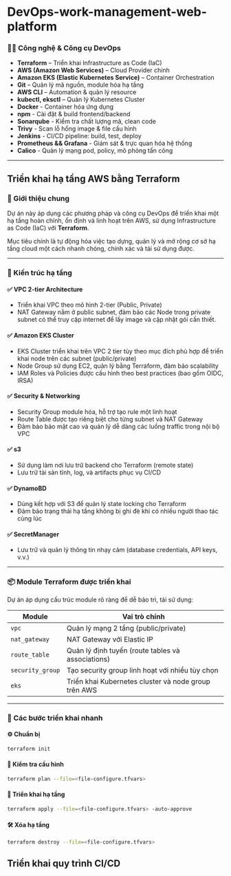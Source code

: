 # DevOps-work-management-web-platform

### 🧑‍💻 Công nghệ & Công cụ DevOps

- **Terraform** – Triển khai Infrastructure as Code (IaC)
- **AWS (Amazon Web Services)** – Cloud Provider chính
- **Amazon EKS (Elastic Kubernetes Service)** – Container Orchestration
- **Git** – Quản lý mã nguồn, module hóa hạ tầng
- **AWS CLI** – Automation & quản lý resource
- **kubectl, eksctl** – Quản lý Kubernetes Cluster
- **Docker** - Container hóa ứng dụng
- **npm** - Cài đặt & build frontend/backend
- **Sonarqube** - Kiểm tra chất lượng mã, clean code
- **Trivy** - Scan lỗ hổng image & file cấu hình
- **Jenkins** - CI/CD pipeline: build, test, deploy
- **Prometheus && Grafana** - Giám sát & trực quan hóa hệ thống
- **Calico** - Quản lý mạng pod, policy, mô phỏng tấn công
---

## Triển khai hạ tầng AWS bằng Terraform

### 🌟 Giới thiệu chung

Dự án này áp dụng các phương pháp và công cụ DevOps để triển khai một hạ tầng hoàn chỉnh, ổn định và linh hoạt trên AWS, sử dụng Infrastructure as Code (IaC) với **Terraform**. 

Mục tiêu chính là tự động hóa việc tạo dựng, quản lý và mở rộng cơ sở hạ tầng cloud một cách nhanh chóng, chính xác và tái sử dụng được.

---

### 🔧 Kiến trúc hạ tầng

#### ✅ VPC 2-tier Architecture
- Triển khai VPC theo mô hình 2-tier (Public, Private)
- NAT Gateway nằm ở public subnet, đảm bảo các Node trong private subnet có thể truy cập internet để lấy image và cập nhật gói cần thiết.

#### ✅ Amazon EKS Cluster
- EKS Cluster triển khai trên VPC 2 tier tùy theo mục đích phù hợp để triển khai node trên các subnet (public/private)
- Node Group sử dụng EC2, quản lý bằng Terraform, đảm bảo scalability
- IAM Roles và Policies được cấu hình theo best practices (bao gồm OIDC, IRSA)

#### ✅ Security & Networking
- Security Group module hóa, hỗ trợ tạo rule một linh hoạt
- Route Table được tạo riêng biệt cho từng subnet và NAT Gateway
- Đảm bảo bảo mật cao và quản lý dễ dàng các luồng traffic trong nội bộ VPC

#### ✅ s3 
- Sử dụng làm nơi lưu trữ backend cho Terraform (remote state)
- Lưu trữ tài sản tĩnh, log, và artifacts phục vụ CI/CD

#### ✅ DynamoBD 
- Dùng kết hợp với S3 để quản lý state locking cho Terraform
- Đảm bảo trạng thái hạ tầng không bị ghi đè khi có nhiều người thao tác cùng lúc

#### ✅ SecretManager
- Lưu trữ và quản lý thông tin nhạy cảm (database credentials, API keys, v.v.)
---

### 📦 Module Terraform được triển khai

Dự án áp dụng cấu trúc module rõ ràng để dễ bảo trì, tái sử dụng:

| Module             | Vai trò chính                                         |
|--------------------|-------------------------------------------------------|
| `vpc`              | Quản lý mạng 2 tầng (public/private)         |
| `nat_gateway`      | NAT Gateway với Elastic IP                            |
| `route_table`      | Quản lý định tuyến (route tables và associations)     |
| `security_group`   | Tạo security group linh hoạt với nhiều tùy chọn       |
| `eks`              | Triển khai Kubernetes cluster và node group trên AWS  |

---

### 🚦 Các bước triển khai nhanh

#### ⚙️ Chuẩn bị
```bash
terraform init
```

#### 🧪 Kiểm tra cấu hình 
```bash
terraform plan --file=<file-configure.tfvars>
```

#### 🚀 Triển khai hạ tầng
```bash
terraform apply --file=<file-configure.tfvars> -auto-approve
```

#### 🛠️ Xóa hạ tầng 
```bash
terraform destroy --file=<file-configure.tfvars> 
```

## Triển khai quy trình CI/CD

